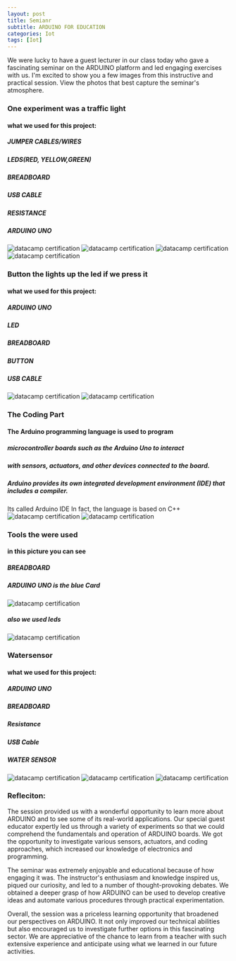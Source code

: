 ```yaml
---
layout: post
title: Semianr
subtitle: ARDUINO FOR EDUCATION 
categories: Iot
tags: [Iot]
---
```


We were lucky to have a guest lecturer in our class today who gave a fascinating seminar on the ARDUINO platform and led engaging exercises with us. I'm excited to show you a few images from this instructive and practical session. View the photos that best capture the seminar's atmosphere.

### One experiment was a traffic light 
#### what we used for this project:
##### JUMPER CABLES/WIRES
##### LEDS(RED, YELLOW,GREEN)
##### BREADBOARD
##### USB CABLE 
##### RESISTANCE
##### ARDUINO UNO 

![datacamp certification](/assets/images/banners/seminar/TRAFFICLIGHTS2.jpg)
![datacamp certification](/assets/images/banners/seminar/iot2.jpg)
![datacamp certification](/assets/images/banners/seminar/iot3.jpg)
![datacamp certification](/assets/images/banners/seminar/led.jpg)


### Button the lights up the led if we press it 

#### what we used for this project:
##### ARDUINO UNO
##### LED
##### BREADBOARD
##### BUTTON
##### USB CABLE 

![datacamp certification](/assets/images/banners/seminar/button.jpg)
![datacamp certification](/assets/images/banners/seminar/TRAFFICLIGHTS.jpg)

### The Coding Part
#### The Arduino programming language is used to program
##### microcontroller boards such as the Arduino Uno to interact
##### with sensors, actuators, and other devices connected to the board.
#####  Arduino provides its own integrated development environment (IDE) that includes a compiler.
 Its called Arduino IDE 
In fact, the language is based on C++
![datacamp certification](/assets/images/banners/seminar/cods.jpg)
![datacamp certification](/assets/images/banners/seminar/compliar.jpg)


### Tools the were used 
#### in this picture  you can see 
##### BREADBOARD
##### ARDUINO UNO  is the blue Card
![datacamp certification](/assets/images/banners/seminar/tools.jpg)
##### also we used leds 
![datacamp certification](/assets/images/banners/seminar/led.jpg)

### Watersensor 

#### what we used for this project:
##### ARDUINO UNO
##### BREADBOARD
##### Resistance
##### USB Cable
##### WATER SENSOR

![datacamp certification](/assets/images/banners/seminar/watersensor.jpg)
![datacamp certification](/assets/images/banners/seminar/watersensor1.jpg)
![datacamp certification](/assets/images/banners/seminar/watersensor2.jpg)



### Refleciton:
The session provided us with a wonderful opportunity to learn more about ARDUINO and to see some of its real-world applications. Our special guest educator expertly led us through a variety of experiments so that we could comprehend the fundamentals and operation of ARDUINO boards. We got the opportunity to investigate various sensors, actuators, and coding approaches, which increased our knowledge of electronics and programming.


The seminar was extremely enjoyable and educational because of how engaging it was. The instructor's enthusiasm and knowledge inspired us, piqued our curiosity, and led to a number of thought-provoking debates. We obtained a deeper grasp of how ARDUINO can be used to develop creative ideas and automate various procedures through practical experimentation.

Overall, the session was a priceless learning opportunity that broadened our perspectives on ARDUINO. It not only improved our technical abilities but also encouraged us to investigate further options in this fascinating sector. We are appreciative of the chance to learn from a teacher with such extensive experience and anticipate using what we learned in our future activities.


